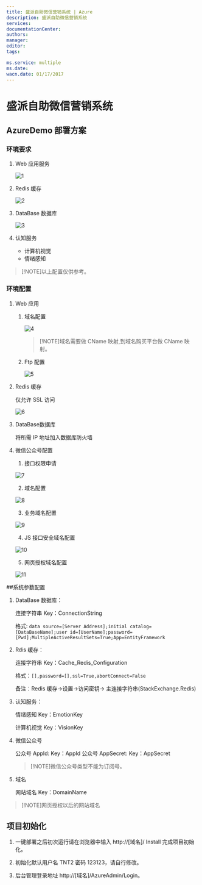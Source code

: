 ```yaml
---
title: 盛派自助微信营销系统 | Azure
description: 盛派自助微信营销系统
services: 
documentationCenter: 
authors: 
manager: 
editor: 
tags: 

ms.service: multiple
ms.date: 
wacn.date: 01/17/2017
---
```


# 盛派自助微信营销系统

## AzureDemo 部署方案

### 环境要求

1. Web 应用服务

    ![1](./media/azure-wechat-solution-senparc-digital-marketing-wechat-management-solution/1.png)
 	
2. Redis 缓存

    ![2](./media/azure-wechat-solution-senparc-digital-marketing-wechat-management-solution/2.png)
 
3. DataBase 数据库

    ![3](./media/azure-wechat-solution-senparc-digital-marketing-wechat-management-solution/3.png)
 
4. 认知服务

    - 计算机视觉
    - 情绪感知

>[!NOTE]以上配置仅供参考。

### 环境配置
1.	Web 应用

    1. 域名配置

        ![4](./media/azure-wechat-solution-senparc-digital-marketing-wechat-management-solution/4.png)
 
        >[!NOTE]域名需要做 CName 映射,到域名购买平台做 CName 映射。

    2. Ftp 配置

        ![5](./media/azure-wechat-solution-senparc-digital-marketing-wechat-management-solution/5.png)
			 			 
2. Redis 缓存

    仅允许 SSL 访问

    ![6](./media/azure-wechat-solution-senparc-digital-marketing-wechat-management-solution/6.png)
				 
3. DataBase数据库

    将所需 IP 地址加入数据库防火墙

4. 微信公众号配置
	
    1) 接口权限申请

    ![7](./media/azure-wechat-solution-senparc-digital-marketing-wechat-management-solution/7.png)
			 
    2) 域名配置

    ![8](./media/azure-wechat-solution-senparc-digital-marketing-wechat-management-solution/8.png)
			 
    3) 业务域名配置

    ![9](./media/azure-wechat-solution-senparc-digital-marketing-wechat-management-solution/9.png)
 
    4) JS 接口安全域名配置

    ![10](./media/azure-wechat-solution-senparc-digital-marketing-wechat-management-solution/10.png)
 
    5) 网页授权域名配置

    ![11](./media/azure-wechat-solution-senparc-digital-marketing-wechat-management-solution/11.png)
 
##系统参数配置

1. DataBase 数据库：

    连接字符串 Key：ConnectionString

    格式: `data source=[Server Address];initial catalog=[DataBaseName];user id=[UserName];password=[Pwd];MultipleActiveResultSets=True;App=EntityFramework`

2. Rdis 缓存：

    连接字符串 Key：Cache_Redis_Configuration

    格式：`[],password=[],ssl=True,abortConnect=False`

    备注：Redis 缓存→设置→访问密钥→ 主连接字符串(StackExchange.Redis)

3. 认知服务：

    情绪感知 Key：EmotionKey

    计算机视觉 Key：VisionKey

4. 微信公众号

    公众号 AppId: Key：AppId
    公众号 AppSecret: Key：AppSecret

    >[!NOTE]微信公众号类型不能为订阅号。

5. 域名

    网站域名 Key：DomainName

>[!NOTE]网页授权以后的网站域名

## 项目初始化

1. 一键部署之后初次运行请在浏览器中输入 http://[域名]/ Install 完成项目初始化。

2. 初始化默认用户名 TNT2 密码 123123，请自行修改。

3. 后台管理登录地址 http://[域名]/AzureAdmin/Login。
